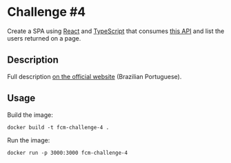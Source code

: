 # Challenge #4

Create a SPA using [React](https://reactjs.org/) and [TypeScript](https://www.typescriptlang.org/) that consumes [this API](https://reqres.in/api/users) and list the users returned on a page.

## Description

Full description [on the official website](http://maratona.fullcycle.com.br/desafios/utilizando-reactjs/) (Brazilian Portuguese).

## Usage

Build the image:

`docker build -t fcm-challenge-4 .`

Run the image:

`docker run -p 3000:3000 fcm-challenge-4`
